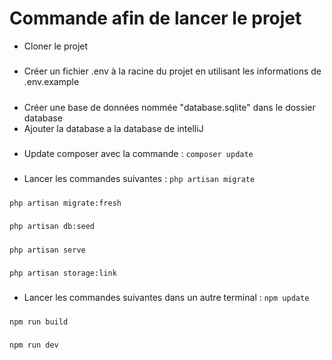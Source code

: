 # Commande afin de lancer le projet
- Cloner le projet
#####
- Créer un fichier .env à la racine du projet en utilisant les informations de .env.example
#####
- Créer une base de données nommée "database.sqlite" dans le dossier database
- Ajouter la database a la database de intelliJ
#####
- Update composer avec la commande :
  ```composer update```
#####
- Lancer les commandes suivantes :
  ```php artisan migrate```
#####
```php artisan migrate:fresh```
#####
```php artisan db:seed```
#####
```php artisan serve```
#####
```php artisan storage:link```
#####
- Lancer les commandes suivantes dans un autre terminal :
  ```npm update```
#####
```npm run build```
#####
```npm run dev```
